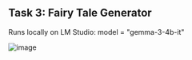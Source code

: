 ## Task 3: Fairy Tale Generator

Runs locally on LM Studio: model = "gemma-3-4b-it"

![image](https://github.com/user-attachments/assets/eb966935-8538-41bd-8bad-eab6a0996770)
